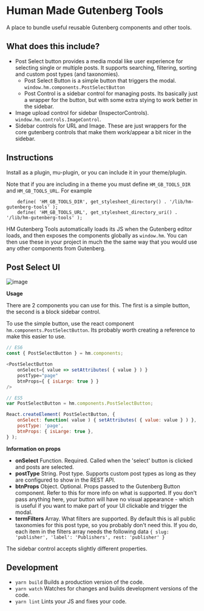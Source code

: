 Human Made Gutenberg Tools
==========================

A place to bundle useful reusable Gutenberg components and other tools.

## What does this include?

* Post Select button provides a media modal like user experience for selecting single or multiple posts. It supports searching, filtering, sorting and custom post types (and taxonomies).
  * Post Select Button is a simple button that triggers the modal. `window.hm.components.PostSelectButton`
  * Post Control is a sidebar control for managing posts. Its basically just a wrapper for the button, but with some extra stying to work better in the sidebar.
* Image upload control for sidebar (InspectorControls). `window.hm.controls.ImageControl`.
* Sidebar controls for URL and Image. These are just wrappers for the core gutenberg controls that make them work/appear a bit nicer in the sidebar.

## Instructions

Install as a plugin, mu-plugin, or you can include it in your theme/plugin. 

Note that if you are including in a theme you must define `HM_GB_TOOLS_DIR` and `HM_GB_TOOLS_URL`. For example

```
	define( 'HM_GB_TOOLS_DIR', get_stylesheet_directory() . '/lib/hm-gutenberg-tools' );
	define( 'HM_GB_TOOLS_URL', get_stylesheet_directory_uri() . '/lib/hm-gutenberg-tools' );
```

HM Gutenberg Tools automatically loads its JS when the Gutenberg editor loads, and then exposes the components globally as `window.hm`. You can then use these in your project in much the the same way that you would use any other components from Gutenberg.

## Post Select UI

![image](https://user-images.githubusercontent.com/494927/35505702-d334667e-04de-11e8-8afc-4e21b1f83138.png)

**Usage**

There are 2 components you can use for this. The first is a simple button, the second is a block sidebar control.

To use the simple button, use the react component `hm.components.PostSelectButton`. Its probably worth creating a reference to make this easier to use.

```js
// ES6
const { PostSelectButton } = hm.components;

<PostSelectButton 
    onSelect={ value => setAttributes( { value } ) }
    postType="page" 
    btnProps={ { isLarge: true } }
/>

// ES5
var PostSelectButton = hm.components.PostSelectButton;

React.createElement( PostSelectButton, {
    onSelect: function( value ) { setAttributes( { value: value } ) }, 
    postType: 'page',
    btnProps: { isLarge: true }, 
} );
```

**Information on props**
* **onSelect** Function. Required. Called when the 'select' button is clicked and posts are selected.
* **postType** String. Post type. Supports custom post types as long as they are configured to show in the REST API. 
* **btnProps** Object. Optional. Props passed to the Gutenberg Button component. Refer to this for more info on what is supported. If you don't pass anything here, your button will have no visual appearance - which is useful if you want to make part of your UI clickable and trigger the modal. 
* **termFilters** Array. What filters are supported. By default this is all public taxonomies for this post type, so you probably don't need this. If you do, each item in the filters array needs the following data `{ slug: 'publisher', 'label': 'Publishers', rest: 'publisher' }`

The sidebar control accepts slightly different properties.

## Development

* `yarn build` Builds a production version of the code.
* `yarn watch` Watches for changes and builds development versions of the code.
* `yarn lint` Lints your JS and fixes your code.
